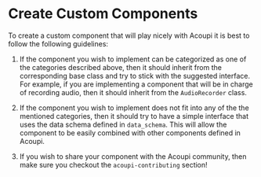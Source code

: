 # Create Custom Components

To create a custom component that will play nicely with Acoupi it is best to follow the following guidelines:

1. If the component you wish to implement can be categorized as one of the categories described above, then it should inherit from the corresponding base class and try to stick with the suggested interface.
      For example, if you are implementing a component that will be in charge of recording audio, then it should inherit from the `AudioRecorder` class.

2. If the component you wish to implement does not fit into any of the the mentioned categories, then it should try to have a simple interface that uses the data schema defined in `data_schema`.
      This will allow the component to be easily combined with other components defined in Acoupi.

3. If you wish to share your component with the Acoupi community, then make sure you checkout the `acoupi-contributing` section!
